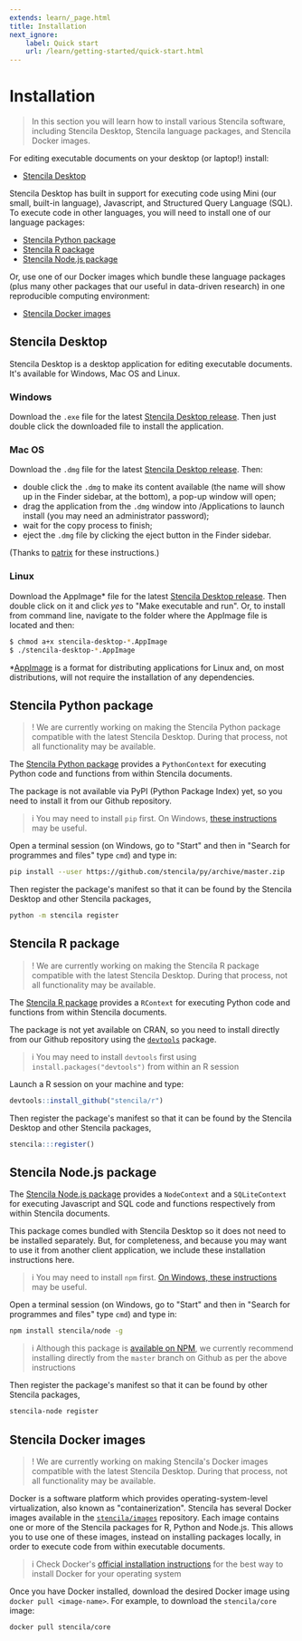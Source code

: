 ```yaml
---
extends: learn/_page.html
title: Installation
next_ignore:
    label: Quick start
    url: /learn/getting-started/quick-start.html
---
```


# Installation

> In this section you will learn how to install various Stencila software, including Stencila Desktop, Stencila language packages, and Stencila Docker images.

For editing executable documents on your desktop (or laptop!) install:

- [Stencila Desktop](#stencila-desktop)

Stencila Desktop has built in support for executing code using Mini (our small, built-in language), Javascript, and Structured Query Language (SQL). To execute code in other languages, you will need to install one of our language packages:

- [Stencila Python package](#stencila-python-package)
- [Stencila R package](#stencila-r-package)
- [Stencila Node.js package](#stencila-node.js-package)

Or, use one of our Docker images which bundle these language packages (plus many other packages that our useful in data-driven research) in one reproducible computing environment:

- [Stencila Docker images](#stencila-docker-images)


## Stencila Desktop

Stencila Desktop is a desktop application for editing executable documents. It's available for Windows, Mac OS and Linux.

### Windows

Download the `.exe` file for the latest [Stencila Desktop release]( https://github.com/stencila/desktop/releases). Then just double click the downloaded file to install the application.

### Mac OS

Download the `.dmg` file for the latest [Stencila Desktop release]( https://github.com/stencila/desktop/releases). Then:
 - double click the `.dmg` to make its content available (the name will show up in the Finder sidebar, at the bottom), a pop-up window will open;
 - drag the application from the `.dmg` window into /Applications to launch install (you may need an administrator password);
 - wait for the copy process to finish;
 - eject the `.dmg` file by clicking the eject button in the Finder sidebar.

(Thanks to [patrix](https://apple.stackexchange.com/a/64848) for these instructions.)

### Linux

Download the AppImage\* file for the latest [Stencila Desktop release]( https://github.com/stencila/desktop/releases). Then double click on it and click *yes* to "Make executable and run". Or, to install from command line, navigate to the folder where the AppImage file is located and then:

```bash
$ chmod a+x stencila-desktop-*.AppImage
$ ./stencila-desktop-*.AppImage
```
\*[AppImage](http://appimage.org/) is a format for distributing applications for Linux and, on most distributions, will not require the installation of any dependencies.


## Stencila Python package

>! We are currently working on making the Stencila Python package compatible with the latest Stencila Desktop. During that process, not all functionality may be available.

The [Stencila Python package](https://github.com/stencila/py) provides a `PythonContext` for executing Python code and functions from within Stencila documents.

The package is not available via PyPI (Python Package Index) yet, so you need to install it from our Github repository. 

>i You may need to install `pip` first. On Windows, [these instructions](https://dev.to/el_joft/installing-pip-on-windows) may be useful.

Open a terminal session (on Windows, go to "Start" and then in "Search for programmes and files" type `cmd`) and type in:

```bash
pip install --user https://github.com/stencila/py/archive/master.zip
```

Then register the package's manifest so that it can be found by the Stencila Desktop and other Stencila packages,

```bash
python -m stencila register
```


## Stencila R package

>! We are currently working on making the Stencila R package compatible with the latest Stencila Desktop. During that process, not all functionality may be available.

The [Stencila R package](https://github.com/stencila/r) provides a `RContext` for executing Python code and functions from within Stencila documents.

The package is not yet available on CRAN, so you need to install directly from our Github repository using the [`devtools`](https://github.com/hadley/devtools) package.

>i You may need to install `devtools` first using `install.packages("devtools")` from within an R session

Launch a R session on your machine and type:

```r
devtools::install_github("stencila/r")
```

Then register the package's manifest so that it can be found by the Stencila Desktop and other Stencila packages,

```r
stencila:::register()
```


## Stencila Node.js package

The [Stencila Node.js package](https://github.com/stencila/node) provides a `NodeContext` and a `SQLiteContext` for executing Javascript and SQL code and functions respectively from within Stencila documents.

This package comes bundled with Stencila Desktop so it does not need to be installed separately. But, for completeness, and because you may want to use it from another client application, we include these installation instructions here.

>i You may need to install `npm` first. [On Windows, these instructions](http://blog.teamtreehouse.com/install-node-js-npm-windows) may be useful.

Open a terminal session (on Windows, go to "Start" and then in "Search for programmes and files" type `cmd`) and type in:

```bash
npm install stencila/node -g
```

>i Although this package is [available on NPM](https://www.npmjs.com/package/stencila-node), we currently recommend installing directly from the `master` branch on Github as per the above instructions

Then register the package's manifest so that it can be found by other Stencila packages,

```bash
stencila-node register
```


## Stencila Docker images

>! We are currently working on making Stencila's Docker images compatible with the latest Stencila Desktop. During that process, not all functionality may be available.

Docker is a software platform which provides operating-system-level virtualization, also known as "containerization". Stencila has several Docker images available in the [`stencila/images`](https://github.com/stencila/images) repository. Each image contains one or more of the Stencila packages for R, Python and Node.js. This allows you to use one of these images, instead on installing packages locally, in order to execute code from within executable documents.

>i Check Docker's [official installation instructions](https://docs.docker.com/install/) for the best way to install Docker for your operating system

Once you have Docker installed, download the desired Docker image using `docker pull <image-name>`. For example, to download the `stencila/core` image:


```bash
docker pull stencila/core
```
